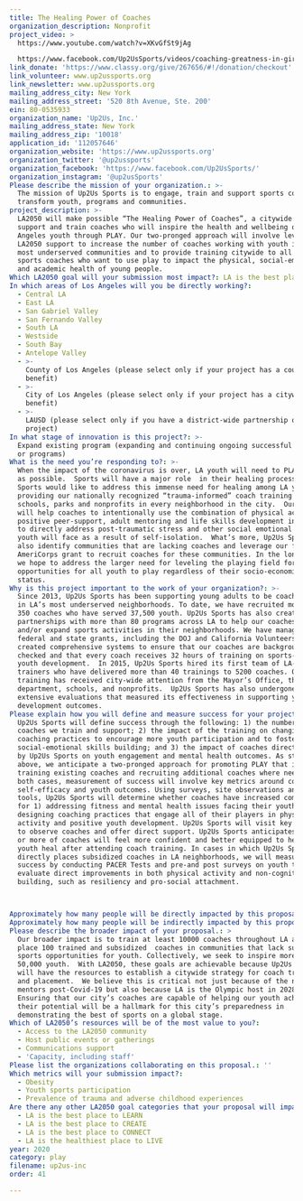 ```yaml
---
title: The Healing Power of Coaches
organization_description: Nonprofit
project_video: >
  https://www.youtube.com/watch?v=XKvGfSt9jAg

  https://www.facebook.com/Up2UsSports/videos/coaching-greatness-in-girls/418963248943258/
link_donate: 'https://www.classy.org/give/267656/#!/donation/checkout'
link_volunteer: www.up2ussports.org
link_newsletter: www.up2ussports.org
mailing_address_city: New York
mailing_address_street: '520 8th Avenue, Ste. 200'
ein: 80-0535933
organization_name: 'Up2Us, Inc.'
mailing_address_state: New York
mailing_address_zip: '10018'
application_id: '112057646'
organization_website: 'https://www.up2ussports.org'
organization_twitter: '@up2ussports'
organization_facebook: 'https://www.facebook.com/Up2UsSports/'
organization_instagram: '@up2usSports'
Please describe the mission of your organization.: >-
  The mission of Up2Us Sports is to engage, train and support sports coaches to
  transform youth, programs and communities.
project_description: >-
  LA2050 will make possible “The Healing Power of Coaches”, a citywide effort to
  support and train coaches who will inspire the health and wellbeing of Los
  Angeles youth through PLAY. Our two-pronged approach will involve leveraging
  LA2050 support to increase the number of coaches working with youth in LA’s
  most underserved communities and to provide training citywide to all youth
  sports coaches who want to use play to impact the physical, social-emotional
  and academic health of young people.  
Which LA2050 goal will your submission most impact?: LA is the best place to PLAY
In which areas of Los Angeles will you be directly working?:
  - Central LA
  - East LA
  - San Gabriel Valley
  - San Fernando Valley
  - South LA
  - Westside
  - South Bay
  - Antelope Valley
  - >-
    County of Los Angeles (please select only if your project has a countywide
    benefit)
  - >-
    City of Los Angeles (please select only if your project has a citywide
    benefit)
  - >-
    LAUSD (please select only if you have a district-wide partnership or
    project)
In what stage of innovation is this project?: >-
  Expand existing program (expanding and continuing ongoing successful projects
  or programs)
What is the need you’re responding to?: >-
  When the impact of the coronavirus is over, LA youth will need to PLAY as soon
  as possible.  Sports will have a major role  in their healing process. Up2Us
  Sports would like to address this immense need for healing among LA youth by
  providing our nationally recognized “trauma-informed” coach training to
  schools, parks and nonprofits in every neighborhood in the city.  Our training
  will help coaches to intentionally use the combination of physical activity,
  positive peer-support, adult mentoring and life skills development in sports
  to directly address post-traumatic stress and other social emotional issues
  youth will face as a result of self-isolation.  What’s more, Up2Us Sports will
  also identify communities that are lacking coaches and leverage our federal
  AmeriCorps grant to recruit coaches for these communities. In the long term,
  we hope to address the larger need for leveling the playing field for
  opportunities for all youth to play regardless of their socio-economic
  status.  
Why is this project important to the work of your organization?: >-
  Since 2013, Up2Us Sports has been supporting young adults to be coach-mentors
  in LA’s most underserved neighborhoods. To date, we have recruited more than
  350 coaches who have served 37,500 youth. Up2Us Sports has also created
  partnerships with more than 80 programs across LA to help our coaches launch
  and/or expand sports activities in their neighborhoods. We have managed
  federal and state grants, including the DOJ and California Volunteers. We have
  created comprehensive systems to ensure that our coaches are background
  checked and that every coach receives 32 hours of training on sports-based
  youth development.  In 2015, Up2Us Sports hired its first team of LA-based
  trainers who have delivered more than 40 trainings to 5200 coaches. Our
  training has received city-wide attention from the Mayor’s Office, the parks
  department, schools, and nonprofits.  Up2Us Sports has also undergone two
  extensive evaluations that measured its effectiveness in supporting youth
  development outcomes.
Please explain how you will define and measure success for your project.: >+
  Up2Us Sports will define success through the following: 1) the number of
  coaches we train and support; 2) the impact of the training on changing
  coaching practices to encourage more youth participation and to foster
  social-emotional skills building; and 3) the impact of coaches directly placed
  by Up2Us Sports on youth engagement and mental health outcomes. As stated
  above, we anticipate a two-pronged approach for promoting PLAY that involves
  training existing coaches and recruiting additional coaches where needed. In
  both cases, measurement of success will involve key metrics around coach
  self-efficacy and youth outcomes. Using surveys, site observations and online
  tools, Up2Us Sports will determine whether coaches have increased competency
  for 1) addressing fitness and mental health issues facing their youth and 2)
  designing coaching practices that engage all of their players in physical
  activity and positive youth development. Up2Us Sports will visit key programs
  to observe coaches and offer direct support. Up2Us Sports anticipates that 90%
  or more of coaches will feel more confident and better equipped to help LA
  youth heal after attending coach training. In cases in which Up2Us Sports
  directly places subsidized coaches in LA neighborhoods, we will measure their
  success by conducting PACER Tests and pre-and post surveys on youth to
  evaluate direct improvements in both physical activity and non-cognitive skill
  building, such as resiliency and pro-social attachment.  



Approximately how many people will be directly impacted by this proposal?: '10100'
Approximately how many people will be indirectly impacted by this proposal?: '50000'
Please describe the broader impact of your proposal.: >
  Our broader impact is to train at least 10000 coaches throughout LA and to
  place 100 trained and subsidized  coaches in communities that lack sufficient
  sports opportunities for youth. Collectively, we seek to inspire more than
  50,000 youth.  With LA2050, these goals are achievable because Up2Us Sports
  will have the resources to establish a citywide strategy for coach training
  and placement.  We believe this is critical not just because of the need for
  mentors post-Covid-19 but also because LA is the Olympic host in 2028. 
  Ensuring that our city’s coaches are capable of helping our youth achieve
  their potential will be a hallmark for this city’s preparedness in
  demonstrating the best of sports on a global stage.  
Which of LA2050’s resources will be of the most value to you?:
  - Access to the LA2050 community
  - Host public events or gatherings
  - Communications support
  - 'Capacity, including staff'
Please list the organizations collaborating on this proposal.: ''
Which metrics will your submission impact?:
  - Obesity
  - Youth sports participation
  - Prevalence of trauma and adverse childhood experiences
Are there any other LA2050 goal categories that your proposal will impact?:
  - LA is the best place to LEARN
  - LA is the best place to CREATE
  - LA is the best place to CONNECT
  - LA is the healthiest place to LIVE
year: 2020
category: play
filename: up2us-inc
order: 41

---
```

